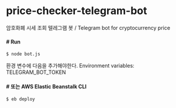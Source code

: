 # price-checker-telegram-bot
암호화폐 시세 조회 텔레그램 봇 / Telegram bot for cryptocurrency price 

#### # Run 
    $ node bot.js


환경 변수에 다음을 추가해야한다. 
Environment variables: TELEGRAM_BOT_TOKEN

#### # 또는 AWS Elastic Beanstalk CLI 
    $ eb deploy
    
